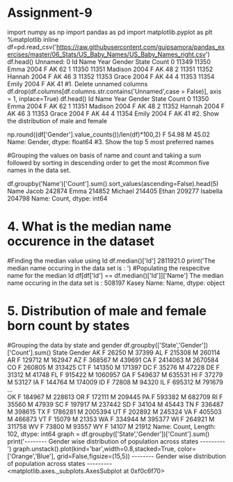 # Assignment-9

import numpy as np
import pandas as pd
import matplotlib.pyplot as plt
%matplotlib inline
df=pd.read_csv('https://raw.githubusercontent.com/guipsamora/pandas_exercises/master/06_Stats/US_Baby_Names/US_Baby_Names_right.csv')
df.head()
Unnamed: 0	Id	Name	Year	Gender	State	Count
0	11349	11350	Emma	2004	F	AK	62
1	11350	11351	Madison	2004	F	AK	48
2	11351	11352	Hannah	2004	F	AK	46
3	11352	11353	Grace	2004	F	AK	44
4	11353	11354	Emily	2004	F	AK	41
#1. Delete unnamed columns
df.drop(df.columns[df.columns.str.contains('Unnamed',case = False)], axis = 1, inplace=True)
df.head()
Id	Name	Year	Gender	State	Count
0	11350	Emma	2004	F	AK	62
1	11351	Madison	2004	F	AK	48
2	11352	Hannah	2004	F	AK	46
3	11353	Grace	2004	F	AK	44
4	11354	Emily	2004	F	AK	41
#2. Show the distribution of male and female

np.round((df['Gender'].value_counts())/len(df)*100,2)
F    54.98
M    45.02
Name: Gender, dtype: float64
#3. Show the top 5 most preferred names

#Grouping the values on basis of name and count and taking a sum followed by sorting in descending order to get the most
#common five names in the data set.

df.groupby('Name')['Count'].sum().sort_values(ascending=False).head(5)
Name
Jacob       242874
Emma        214852
Michael     214405
Ethan       209277
Isabella    204798
Name: Count, dtype: int64
# 4. What is the median name occurence in the dataset

#Finding the median value using Id
df.median()['Id']
2811921.0
print('The median name occuring in the data set is : ')
#Populating the respecitve name for the median Id
df[df['Id'] == df.median()['Id']]['Name']
The median name occuring in the data set is : 
508197    Kasey
Name: Name, dtype: object
# 5. Distribution of male and female born count by states
#Grouping the data by state and gender
df.groupby(['State','Gender'])['Count'].sum()
State  Gender
AK     F           26250
       M           37399
AL     F          215308
       M          260114
AR     F          129712
       M          162947
AZ     F          368567
       M          439691
CA     F         2414063
       M         2670584
CO     F          260805
       M          313425
CT     F          141350
       M          171397
DC     F           35276
       M           47228
DE     F           31312
       M           41748
FL     F          915422
       M         1060957
GA     F          549637
       M          635531
HI     F           37279
       M           53127
IA     F          144764
       M          174009
ID     F           72808
       M           94320
IL     F          695312
       M          791679
                  ...   
OK     F          184967
       M          228613
OR     F          172111
       M          209445
PA     F          593382
       M          682709
RI     F           35560
       M           47939
SC     F          197917
       M          237442
SD     F           34104
       M           45443
TN     F          336487
       M          398615
TX     F         1786281
       M         2005394
UT     F          202892
       M          245324
VA     F          405503
       M          466873
VT     F           15079
       M           21353
WA     F          334944
       M          395377
WI     F          264921
       M          311758
WV     F           73800
       M           93557
WY     F           14107
       M           21912
Name: Count, Length: 102, dtype: int64
graph = df.groupby(['State','Gender'])['Count'].sum()
print('-------- Gender wise distribution of population across states ---------')
graph.unstack().plot(kind='bar',width=0.8,stacked=True,  color=['Orange','Blue'], grid=False,figsize=(15,5))
-------- Gender wise distribution of population across states ---------
<matplotlib.axes._subplots.AxesSubplot at 0xf0c6f70>
